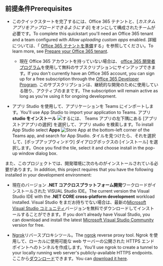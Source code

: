 ## <a name="prerequisites"></a><span data-ttu-id="89716-101">前提条件</span><span class="sxs-lookup"><span data-stu-id="89716-101">Prerequisites</span></span>

- <span data-ttu-id="89716-102">このクイックスタートを完了するには、Office 365 テナントと、[*カスタムアプリをアップロードできるようにする*] をオンにして構成されたチームが必要です。</span><span class="sxs-lookup"><span data-stu-id="89716-102">To complete this quickstart you'll need an Office 365 tenant and a team configured with *Allow uploading custom apps* enabled.</span></span> <span data-ttu-id="89716-103">詳細については、「 [Office 365 テナントを準備](~/concepts/build-and-test/prepare-your-o365-tenant.md)する」を参照してください。</span><span class="sxs-lookup"><span data-stu-id="89716-103">To learn more, see [Prepare your Office 365 tenant](~/concepts/build-and-test/prepare-your-o365-tenant.md).</span></span>
  - <span data-ttu-id="89716-104">現在 Office 365 アカウントを持っていない場合は、 [office 365 開発者プログラム](/OfficeDev/office-dev-program-docs/docs/office-365-developer-program)を使用して無料のサブスクリプションにサインアップできます。</span><span class="sxs-lookup"><span data-stu-id="89716-104">If you don't currently have an Office 365 account, you can sign up for a free subscription through the [Office 365 Developer Program](/OfficeDev/office-dev-program-docs/docs/office-365-developer-program).</span></span> <span data-ttu-id="89716-105">このサブスクリプションは、継続的な開発のために使用している限り、アクティブのままです。</span><span class="sxs-lookup"><span data-stu-id="89716-105">The subscription will remain active as long as you're using it for ongoing development.</span></span>

- <span data-ttu-id="89716-106">アプリ Studio を使用して、アプリケーションを Teams にインポートします。</span><span class="sxs-lookup"><span data-stu-id="89716-106">You'll use App Studio to import your application to Teams.</span></span> <span data-ttu-id="89716-107">アプリ**studio をインストール** ![するには、](~/assets/images/tab-images/storeApp.png) Teams アプリの左下隅にある [アプリストアアプリの選択] を選択して、アプリ studio を検索します。</span><span class="sxs-lookup"><span data-stu-id="89716-107">To install App Studio select **Apps** ![Store App](~/assets/images/tab-images/storeApp.png) at the bottom-left corner of the Teams app, and search for App Studio.</span></span> <span data-ttu-id="89716-108">タイルを見つけたら、それを選択して、[ポップアップウィンドウ] ダイアログボックスの [インストール] を選択します。</span><span class="sxs-lookup"><span data-stu-id="89716-108">Once you find the tile, select it and choose install in the pop-up window dialog box.</span></span>

<span data-ttu-id="89716-109">また、このプロジェクトでは、開発環境に次のものがインストールされている必要があります。</span><span class="sxs-lookup"><span data-stu-id="89716-109">In addition, this project requires that you have the following installed in your development environment:</span></span>

- <span data-ttu-id="89716-110">現在のバージョン **.NET コアクロスプラットフォーム開発**ワークロードがインストールされた VISUAL Studio IDE。</span><span class="sxs-lookup"><span data-stu-id="89716-110">The current version the Visual Studio IDE with the **.NET CORE cross-platform development** workload installed.</span></span> <span data-ttu-id="89716-111">Visual Studio をまだお持ちでない場合は、最新の[Microsoft Visual Studio コミュニティ](https://visualstudio.microsoft.com/downloads)バージョンを無料でダウンロードしてインストールすることができます。</span><span class="sxs-lookup"><span data-stu-id="89716-111">If you don't already have Visual Studio, you can download and install the latest [Microsoft Visual Studio Community](https://visualstudio.microsoft.com/downloads) version for free.</span></span>

- <span data-ttu-id="89716-112">[Ngrok](https://ngrok.com)リバースプロキシツール。</span><span class="sxs-lookup"><span data-stu-id="89716-112">The [ngrok](https://ngrok.com) reverse proxy tool.</span></span> <span data-ttu-id="89716-113">Ngrok を使用して、ローカルに使用可能な web サーバーの公開された HTTPS エンドポイントへのトンネルを作成します。</span><span class="sxs-lookup"><span data-stu-id="89716-113">You'll use ngrok to create a tunnel to your locally running web server's publicly-available HTTPS endpoints.</span></span> <span data-ttu-id="89716-114">ここから[ダウンロード](https://ngrok.com/download)できます。</span><span class="sxs-lookup"><span data-stu-id="89716-114">You can [download it here](https://ngrok.com/download).</span></span>
